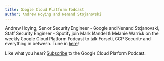 ```yaml
---
title: Google Cloud Platform Podcast
author: Andrew Hoying and Nenand Stojanovski
---
```

Andrew Hoying, Senior Security Engineer - Google and Nenand Stojanovski, Staff
Security Engineer - Spotify join Mark Mandel & Melanie Warrick on the weekly
Google Cloud Platform Podcast to talk Forseti, GCP Security and everything
in between. Tune in [here](https://www.gcppodcast.com/post/episode-120-forseti-with-nenad-stojanovski-and-andrew-hoying/)!

Like what you hear? [Subscribe](https://feeds.feedburner.com/GcpPodcast) to the
Google Cloud Platform Podcast.
